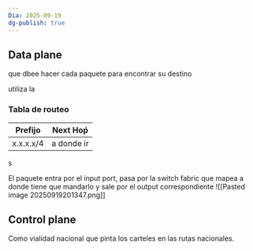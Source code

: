 ```yaml
---
Dia: 2025-09-19
dg-publish: true
---
```


## Data plane
que dbee hacer cada paquete para encontrar su destino

utiliza la
### Tabla de routeo 

| Prefijo   | Next Hoṕ   |
| --------- | ---------- |
| x.x.x.x/4 | a donde ir |
s

El paquete entra por el input port, pasa por la switch fabric que mapea a donde tiene que mandarlo y sale por el output correspondiente
![[Pasted image 20250919201347.png]]


## Control plane 
Como vialidad nacional que pinta los carteles en las rutas nacionales.
